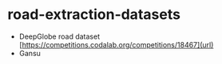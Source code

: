 # road-extraction-datasets
- DeepGlobe road dataset [https://competitions.codalab.org/competitions/18467](url)
- Gansu
